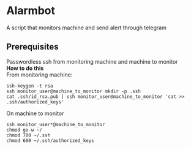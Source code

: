 # Alarmbot
A script that monitors machine and send alert through telegram
## Prerequisites
Passwordless ssh from monitoring machine and machine to monitor </br>
**How to do this**</br>
From monitoring machine:</br>
```
ssh-keygen -t rsa
ssh monitor_user@machine_to_monitor mkdir -p .ssh
cat .ssh/id_rsa.pub | ssh monitor_user@machine_to_monitor 'cat >> .ssh/authorized_keys'
```
On machine to monitor
```
ssh monitor_user*@machine_to_monitor
chmod go-w ~/
chmod 700 ~/.ssh
chmod 600 ~/.ssh/authorized_keys
```
